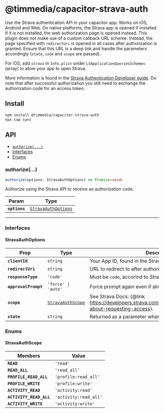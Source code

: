 # @timmedia/capacitor-strava-auth

Use the Strava authentication API in your capacitor app. Works on iOS, Android and Web. On native platforms, the Strava app is opened if installed. If it is not installed, the web authorization page is opened instead. This plugin does not make use of a custom callback URL scheme. Instead, the page specified with `redirectUri` is opened in all cases after authorization is granted. Ensure that this URL is a deep link and handle the parameters accordingly (`state`, `code` and `scope` are passed).

For iOS, add `strava` in `Info.plist` under `LSApplicationQueriesSchemes` (array) to allow your app to open Strava.

More information is found in the [Strava Authentication Developer guide](https://developers.strava.com/docs/authentication/). Do note that after successful authorization you still need to exchange the authorization code for an access token.

## Install

```bash
npm install @timmedia/capacitor-strava-auth
npx cap sync
```

## API

<docgen-index>

- [`authorize(...)`](#authorize)
- [Interfaces](#interfaces)
- [Enums](#enums)

</docgen-index>

<docgen-api>
<!--Update the source file JSDoc comments and rerun docgen to update the docs below-->

### authorize(...)

```typescript
authorize(options: StravaAuthOptions) => Promise<void>
```

Authorize using the Strava API to receive an authorization code.

| Param         | Type                                                            |
| ------------- | --------------------------------------------------------------- |
| **`options`** | <code><a href="#stravaauthoptions">StravaAuthOptions</a></code> |

---

### Interfaces

#### StravaAuthOptions

| Prop                 | Type                                                        | Description                                                                                                  |
| -------------------- | ----------------------------------------------------------- | ------------------------------------------------------------------------------------------------------------ |
| **`clientId`**       | <code>string</code>                                         | Your App ID, found in the Strava settings.                                                                   |
| **`redirectUri`**    | <code>string</code>                                         | URL to redirect to after authorization.                                                                      |
| **`responseType`**   | <code>'code'</code>                                         | Must be `code`, accorind to Strava docs.                                                                     |
| **`approvalPrompt`** | <code>'force' \| 'auto'</code>                              | Force prompt again even if already authorized earlier.                                                       |
| **`scope`**          | <code><a href="#stravaauthscope">StravaAuthScope</a></code> | See Strava Docs: {@link https://developers.strava.com/docs/authentication/#details-about-requesting-access}. |
| **`state`**          | <code>string</code>                                         | Returned as a parameter when redirected to `redirectUri`.                                                    |

### Enums

#### StravaAuthScope

| Members                 | Value                            |
| ----------------------- | -------------------------------- |
| **`READ`**              | <code>'read'</code>              |
| **`READ_ALL`**          | <code>'read_all'</code>          |
| **`PROFILE_READ_ALL`**  | <code>'profile:read_all'</code>  |
| **`PROFILE_WRITE`**     | <code>'profile:write'</code>     |
| **`ACTIVITY_READ`**     | <code>'activity:read'</code>     |
| **`ACTIVITY_READ_ALL`** | <code>'activity:read_all'</code> |
| **`ACTIVITY_WRITE`**    | <code>'activity:write'</code>    |

</docgen-api>
